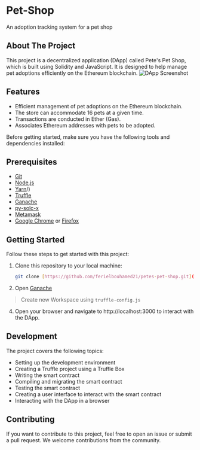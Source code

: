 # Pet-Shop
An adoption tracking system for a pet shop
<!-- ABOUT THE PROJECT -->

## About The Project

This project is a decentralized application (DApp) called Pete's Pet Shop, which is built using Solidity and JavaScript. It is designed to help manage pet adoptions efficiently on the Ethereum blockchain.
![DApp Screenshot](path-to-screenshot.png) 

## Features

- Efficient management of pet adoptions on the Ethereum blockchain.
- The store can accommodate 16 pets at a given time.
- Transactions are conducted in Ether (Gas).
- Associates Ethereum addresses with pets to be adopted.

Before getting started, make sure you have the following tools and dependencies installed:

## Prerequisites

- [Git](https://git-scm.com/)
- [Node.js](https://nodejs.org/)
- [Yarn](https://www.npmjs.com/)/)
- [Truffle](https://www.trufflesuite.com)
- [Ganache](https://www.trufflesuite.com/ganache)
- [py-solc-x](https://pypi.org/project/py-solc-x/)
- [Metamask](https://metamask.io)
- [Google Chrome](https://www.google.com/chrome/) or [Firefox](https://www.mozilla.org/firefox)

## Getting Started

Follow these steps to get started with this project:

1. Clone this repository to your local machine:

   ```bash
   git clone [https://github.com/ferielbouhamed21/petes-pet-shop.git](https://github.com/ferielbouhamed21/Pet-Shop.git)https://github.com/ferielbouhamed21/Pet-Shop.git)
2. Open [Ganache](https://trufflesuite.com/ganache/)
> Create new Workspace using `truffle-config.js`
4. Open your browser and navigate to http://localhost:3000 to interact with the DApp.


## Development

The project covers the following topics:

- Setting up the development environment
- Creating a Truffle project using a Truffle Box
- Writing the smart contract
- Compiling and migrating the smart contract
- Testing the smart contract
- Creating a user interface to interact with the smart contract
- Interacting with the DApp in a browser
  
## Contributing

If you want to contribute to this project, feel free to open an issue or submit a pull request. We welcome contributions from the community.
